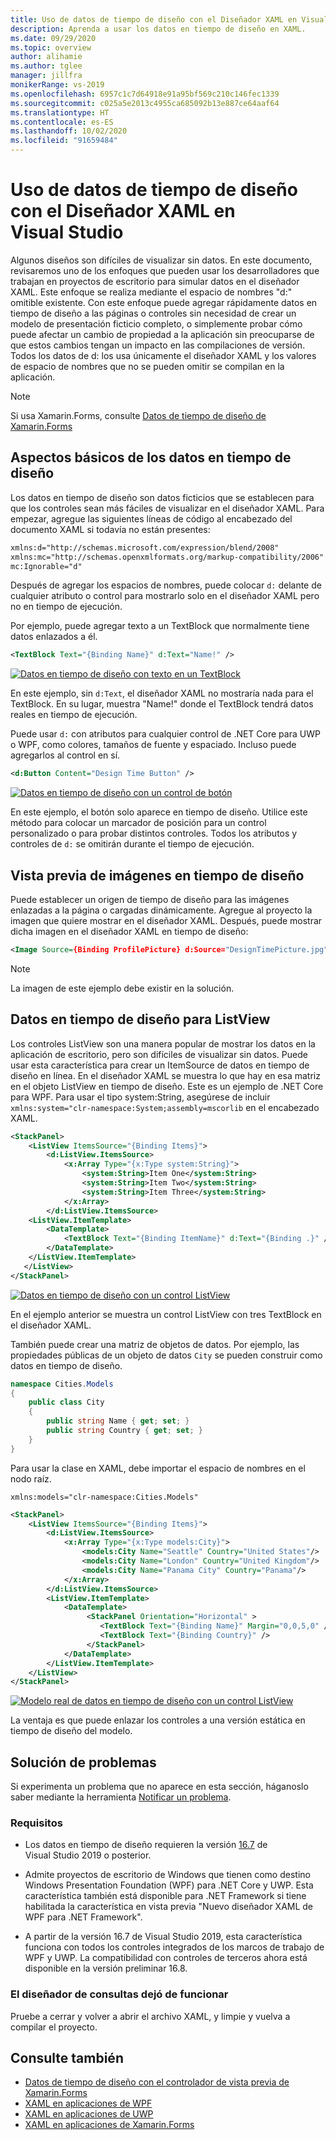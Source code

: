 ```yaml
---
title: Uso de datos de tiempo de diseño con el Diseñador XAML en Visual Studio
description: Aprenda a usar los datos en tiempo de diseño en XAML.
ms.date: 09/29/2020
ms.topic: overview
author: alihamie
ms.author: tglee
manager: jillfra
monikerRange: vs-2019
ms.openlocfilehash: 6957c1c7d64918e91a95bf569c210c146fec1339
ms.sourcegitcommit: c025a5e2013c4955ca685092b13e887ce64aaf64
ms.translationtype: HT
ms.contentlocale: es-ES
ms.lasthandoff: 10/02/2020
ms.locfileid: "91659484"
---
```

# <a name="use-design-time-data-with-the-xaml-designer-in-visual-studio"></a>Uso de datos de tiempo de diseño con el Diseñador XAML en Visual Studio

Algunos diseños son difíciles de visualizar sin datos. En este documento, revisaremos uno de los enfoques que pueden usar los desarrolladores que trabajan en proyectos de escritorio para simular datos en el diseñador XAML. Este enfoque se realiza mediante el espacio de nombres "d:" omitible existente. Con este enfoque puede agregar rápidamente datos en tiempo de diseño a las páginas o controles sin necesidad de crear un modelo de presentación ficticio completo, o simplemente probar cómo puede afectar un cambio de propiedad a la aplicación sin preocuparse de que estos cambios tengan un impacto en las compilaciones de versión. Todos los datos de d: los usa únicamente el diseñador XAML y los valores de espacio de nombres que no se pueden omitir se compilan en la aplicación.

> [!NOTE]
> Si usa Xamarin.Forms, consulte [Datos de tiempo de diseño de Xamarin.Forms](/xamarin/xamarin-forms/xaml/xaml-previewer/design-time-data)

## <a name="design-time-data-basics"></a>Aspectos básicos de los datos en tiempo de diseño

Los datos en tiempo de diseño son datos ficticios que se establecen para que los controles sean más fáciles de visualizar en el diseñador XAML. Para empezar, agregue las siguientes líneas de código al encabezado del documento XAML si todavía no están presentes:

```xml 
xmlns:d="http://schemas.microsoft.com/expression/blend/2008"
xmlns:mc="http://schemas.openxmlformats.org/markup-compatibility/2006"
mc:Ignorable="d"
```

Después de agregar los espacios de nombres, puede colocar `d:` delante de cualquier atributo o control para mostrarlo solo en el diseñador XAML pero no en tiempo de ejecución.

Por ejemplo, puede agregar texto a un TextBlock que normalmente tiene datos enlazados a él.

```xml
<TextBlock Text="{Binding Name}" d:Text="Name!" />
```

[![Datos en tiempo de diseño con texto en un TextBlock](media\xaml-design-time-textblock.png "Datos en tiempo de diseño con texto en una etiqueta")](media\xaml-design-time-textblock.png#lightbox)

En este ejemplo, sin `d:Text`, el diseñador XAML no mostraría nada para el TextBlock. En su lugar, muestra "Name!" donde el TextBlock tendrá datos reales en tiempo de ejecución.

Puede usar `d:` con atributos para cualquier control de .NET Core para UWP o WPF, como colores, tamaños de fuente y espaciado. Incluso puede agregarlos al control en sí.

```xml
<d:Button Content="Design Time Button" />
```

[![Datos en tiempo de diseño con un control de botón](media\xaml-design-time-button.png "Datos en tiempo de diseño con un control de botón")](media\xaml-design-time-button.png#lightbox)

En este ejemplo, el botón solo aparece en tiempo de diseño. Utilice este método para colocar un marcador de posición para un control personalizado o para probar distintos controles. Todos los atributos y controles de `d:` se omitirán durante el tiempo de ejecución.

## <a name="preview-images-at-design-time"></a>Vista previa de imágenes en tiempo de diseño

Puede establecer un origen de tiempo de diseño para las imágenes enlazadas a la página o cargadas dinámicamente. Agregue al proyecto la imagen que quiere mostrar en el diseñador XAML. Después, puede mostrar dicha imagen en el diseñador XAML en tiempo de diseño:

```xml
<Image Source={Binding ProfilePicture} d:Source="DesignTimePicture.jpg" />
```

> [!NOTE]
> La imagen de este ejemplo debe existir en la solución.

## <a name="design-time-data-for-listviews"></a>Datos en tiempo de diseño para ListView

Los controles ListView son una manera popular de mostrar los datos en la aplicación de escritorio, pero son difíciles de visualizar sin datos. Puede usar esta característica para crear un ItemSource de datos en tiempo de diseño en línea. En el diseñador XAML se muestra lo que hay en esa matriz en el objeto ListView en tiempo de diseño. Este es un ejemplo de .NET Core para WPF. Para usar el tipo system:String, asegúrese de incluir `xmlns:system="clr-namespace:System;assembly=mscorlib` en el encabezado XAML.

```xml
<StackPanel>
    <ListView ItemsSource="{Binding Items}">
        <d:ListView.ItemsSource>
            <x:Array Type="{x:Type system:String}">
                <system:String>Item One</system:String>
                <system:String>Item Two</system:String>
                <system:String>Item Three</system:String>
            </x:Array>
        </d:ListView.ItemsSource>
    <ListView.ItemTemplate>
        <DataTemplate>
            <TextBlock Text="{Binding ItemName}" d:Text="{Binding .}" />
        </DataTemplate>
    </ListView.ItemTemplate>
   </ListView>
</StackPanel>
```

[![Datos en tiempo de diseño con un control ListView](media\xaml-design-time-listview-strings.png "Datos en tiempo de diseño con un control ListView")](media\xaml-design-time-listview-strings.png#lightbox)

En el ejemplo anterior se muestra un control ListView con tres TextBlock en el diseñador XAML.

También puede crear una matriz de objetos de datos. Por ejemplo, las propiedades públicas de un objeto de datos `City` se pueden construir como datos en tiempo de diseño.

```csharp
namespace Cities.Models
{
    public class City
    {
        public string Name { get; set; }
        public string Country { get; set; }
    }
}
```

Para usar la clase en XAML, debe importar el espacio de nombres en el nodo raíz.

```xaml
xmlns:models="clr-namespace:Cities.Models"
```

```xml
<StackPanel>
    <ListView ItemsSource="{Binding Items}">
        <d:ListView.ItemsSource>
            <x:Array Type="{x:Type models:City}">
                <models:City Name="Seattle" Country="United States"/>
                <models:City Name="London" Country="United Kingdom"/>
                <models:City Name="Panama City" Country="Panama"/>
            </x:Array>
        </d:ListView.ItemsSource>
        <ListView.ItemTemplate>
            <DataTemplate>
                 <StackPanel Orientation="Horizontal" >
                    <TextBlock Text="{Binding Name}" Margin="0,0,5,0" />
                    <TextBlock Text="{Binding Country}" />
                 </StackPanel>
            </DataTemplate>
        </ListView.ItemTemplate>
    </ListView>
</StackPanel>
```

[![Modelo real de datos en tiempo de diseño con un control ListView](media\xaml-design-time-listview-models.png "Modelo real de datos en tiempo de diseño con un control ListView")](media\xaml-design-time-listview-models.png#lightbox)

La ventaja es que puede enlazar los controles a una versión estática en tiempo de diseño del modelo.

## <a name="troubleshooting"></a>Solución de problemas

Si experimenta un problema que no aparece en esta sección, háganoslo saber mediante la herramienta [Notificar un problema](../ide/how-to-report-a-problem-with-visual-studio.md).

### <a name="requirements"></a>Requisitos

- Los datos en tiempo de diseño requieren la versión [16.7](/visualstudio/releases/2019/release-notes) de Visual Studio 2019 o posterior.

- Admite proyectos de escritorio de Windows que tienen como destino Windows Presentation Foundation (WPF) para .NET Core y UWP. Esta característica también está disponible para .NET Framework si tiene habilitada la característica en vista previa "Nuevo diseñador XAML de WPF para .NET Framework".

- A partir de la versión 16.7 de Visual Studio 2019, esta característica funciona con todos los controles integrados de los marcos de trabajo de WPF y UWP. La compatibilidad con controles de terceros ahora está disponible en la versión preliminar 16.8.

### <a name="the-xaml-designer-stopped-working"></a>El diseñador de consultas dejó de funcionar

Pruebe a cerrar y volver a abrir el archivo XAML, y limpie y vuelva a compilar el proyecto.

## <a name="see-also"></a>Consulte también

- [Datos de tiempo de diseño con el controlador de vista previa de Xamarin.Forms](/xamarin/xamarin-forms/xaml/xaml-Designer/design-time-data/)
- [XAML en aplicaciones de WPF](/dotnet/framework/wpf/advanced/xaml-in-wpf)
- [XAML en aplicaciones de UWP](/windows/uwp/xaml-platform/xaml-overview)
- [XAML en aplicaciones de Xamarin.Forms](/xamarin/xamarin-forms/xaml/)